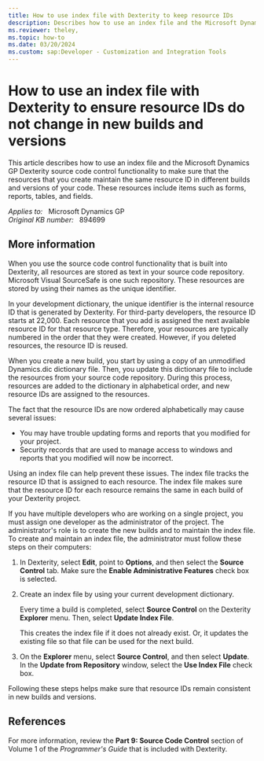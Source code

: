 ```yaml
---
title: How to use index file with Dexterity to keep resource IDs
description: Describes how to use an index file and the Microsoft Dynamics GP Dexterity source code control functionality to make sure that the resources that you create maintain the same resource ID in different builds and versions of your code.
ms.reviewer: theley,  
ms.topic: how-to
ms.date: 03/20/2024
ms.custom: sap:Developer - Customization and Integration Tools
---
```

# How to use an index file with Dexterity to ensure resource IDs do not change in new builds and versions

This article describes how to use an index file and the Microsoft Dynamics GP Dexterity source code control functionality to make sure that the resources that you create maintain the same resource ID in different builds and versions of your code. These resources include items such as forms, reports, tables, and fields.

_Applies to:_ &nbsp; Microsoft Dynamics GP  
_Original KB number:_ &nbsp; 894699

## More information

When you use the source code control functionality that is built into Dexterity, all resources are stored as text in your source code repository. Microsoft Visual SourceSafe is one such repository. These resources are stored by using their names as the unique identifier.

In your development dictionary, the unique identifier is the internal resource ID that is generated by Dexterity. For third-party developers, the resource ID starts at 22,000. Each resource that you add is assigned the next available resource ID for that resource type. Therefore, your resources are typically numbered in the order that they were created. However, if you deleted resources, the resource ID is reused.

When you create a new build, you start by using a copy of an unmodified Dynamics.dic dictionary file. Then, you update this dictionary file to include the resources from your source code repository. During this process, resources are added to the dictionary in alphabetical order, and new resource IDs are assigned to the resources.

The fact that the resource IDs are now ordered alphabetically may cause several issues:

- You may have trouble updating forms and reports that you modified for your project.
- Security records that are used to manage access to windows and reports that you modified will now be incorrect.

Using an index file can help prevent these issues. The index file tracks the resource ID that is assigned to each resource. The index file makes sure that the resource ID for each resource remains the same in each build of your Dexterity project.

If you have multiple developers who are working on a single project, you must assign one developer as the administrator of the project. The administrator's role is to create the new builds and to maintain the index file. To create and maintain an index file, the administrator must follow these steps on their computers:

1. In Dexterity, select **Edit**, point to **Options**, and then select the **Source Control** tab. Make sure the **Enable Administrative Features** check box is selected.
2. Create an index file by using your current development dictionary.

    Every time a build is completed, select **Source Control** on the Dexterity **Explorer** menu. Then, select **Update Index File**.

    This creates the index file if it does not already exist. Or, it updates the existing file so that file can be used for the next build.

3. On the **Explorer** menu, select **Source Control**, and then select **Update**. In the **Update from Repository** window, select the **Use Index File** check box.

Following these steps helps make sure that resource IDs remain consistent in new builds and versions.

## References

For more information, review the **Part 9: Source Code Control** section of Volume 1 of the *Programmer's Guide* that is included with Dexterity.
